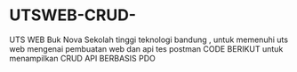 # UTSWEB-CRUD-
UTS WEB Buk Nova Sekolah tinggi teknologi bandung , untuk memenuhi uts web mengenai pembuatan web dan api tes postman
CODE BERIKUT
untuk menampilkan CRUD API BERBASIS PDO
